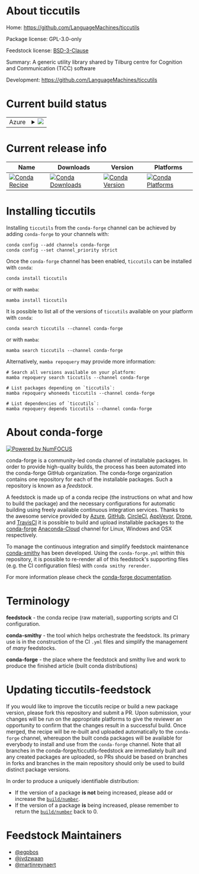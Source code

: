 About ticcutils
===============

Home: https://github.com/LanguageMachines/ticcutils

Package license: GPL-3.0-only

Feedstock license: [BSD-3-Clause](https://github.com/conda-forge/ticcutils-feedstock/blob/main/LICENSE.txt)

Summary: A generic utility library shared by Tilburg centre for Cognition and Communication (TiCC) software

Development: https://github.com/LanguageMachines/ticcutils

Current build status
====================


<table>
    
  <tr>
    <td>Azure</td>
    <td>
      <details>
        <summary>
          <a href="https://dev.azure.com/conda-forge/feedstock-builds/_build/latest?definitionId=2592&branchName=main">
            <img src="https://dev.azure.com/conda-forge/feedstock-builds/_apis/build/status/ticcutils-feedstock?branchName=main">
          </a>
        </summary>
        <table>
          <thead><tr><th>Variant</th><th>Status</th></tr></thead>
          <tbody><tr>
              <td>linux_64</td>
              <td>
                <a href="https://dev.azure.com/conda-forge/feedstock-builds/_build/latest?definitionId=2592&branchName=main">
                  <img src="https://dev.azure.com/conda-forge/feedstock-builds/_apis/build/status/ticcutils-feedstock?branchName=main&jobName=linux&configuration=linux%20linux_64_" alt="variant">
                </a>
              </td>
            </tr><tr>
              <td>osx_64</td>
              <td>
                <a href="https://dev.azure.com/conda-forge/feedstock-builds/_build/latest?definitionId=2592&branchName=main">
                  <img src="https://dev.azure.com/conda-forge/feedstock-builds/_apis/build/status/ticcutils-feedstock?branchName=main&jobName=osx&configuration=osx%20osx_64_" alt="variant">
                </a>
              </td>
            </tr>
          </tbody>
        </table>
      </details>
    </td>
  </tr>
</table>

Current release info
====================

| Name | Downloads | Version | Platforms |
| --- | --- | --- | --- |
| [![Conda Recipe](https://img.shields.io/badge/recipe-ticcutils-green.svg)](https://anaconda.org/conda-forge/ticcutils) | [![Conda Downloads](https://img.shields.io/conda/dn/conda-forge/ticcutils.svg)](https://anaconda.org/conda-forge/ticcutils) | [![Conda Version](https://img.shields.io/conda/vn/conda-forge/ticcutils.svg)](https://anaconda.org/conda-forge/ticcutils) | [![Conda Platforms](https://img.shields.io/conda/pn/conda-forge/ticcutils.svg)](https://anaconda.org/conda-forge/ticcutils) |

Installing ticcutils
====================

Installing `ticcutils` from the `conda-forge` channel can be achieved by adding `conda-forge` to your channels with:

```
conda config --add channels conda-forge
conda config --set channel_priority strict
```

Once the `conda-forge` channel has been enabled, `ticcutils` can be installed with `conda`:

```
conda install ticcutils
```

or with `mamba`:

```
mamba install ticcutils
```

It is possible to list all of the versions of `ticcutils` available on your platform with `conda`:

```
conda search ticcutils --channel conda-forge
```

or with `mamba`:

```
mamba search ticcutils --channel conda-forge
```

Alternatively, `mamba repoquery` may provide more information:

```
# Search all versions available on your platform:
mamba repoquery search ticcutils --channel conda-forge

# List packages depending on `ticcutils`:
mamba repoquery whoneeds ticcutils --channel conda-forge

# List dependencies of `ticcutils`:
mamba repoquery depends ticcutils --channel conda-forge
```


About conda-forge
=================

[![Powered by
NumFOCUS](https://img.shields.io/badge/powered%20by-NumFOCUS-orange.svg?style=flat&colorA=E1523D&colorB=007D8A)](https://numfocus.org)

conda-forge is a community-led conda channel of installable packages.
In order to provide high-quality builds, the process has been automated into the
conda-forge GitHub organization. The conda-forge organization contains one repository
for each of the installable packages. Such a repository is known as a *feedstock*.

A feedstock is made up of a conda recipe (the instructions on what and how to build
the package) and the necessary configurations for automatic building using freely
available continuous integration services. Thanks to the awesome service provided by
[Azure](https://azure.microsoft.com/en-us/services/devops/), [GitHub](https://github.com/),
[CircleCI](https://circleci.com/), [AppVeyor](https://www.appveyor.com/),
[Drone](https://cloud.drone.io/welcome), and [TravisCI](https://travis-ci.com/)
it is possible to build and upload installable packages to the
[conda-forge](https://anaconda.org/conda-forge) [Anaconda-Cloud](https://anaconda.org/)
channel for Linux, Windows and OSX respectively.

To manage the continuous integration and simplify feedstock maintenance
[conda-smithy](https://github.com/conda-forge/conda-smithy) has been developed.
Using the ``conda-forge.yml`` within this repository, it is possible to re-render all of
this feedstock's supporting files (e.g. the CI configuration files) with ``conda smithy rerender``.

For more information please check the [conda-forge documentation](https://conda-forge.org/docs/).

Terminology
===========

**feedstock** - the conda recipe (raw material), supporting scripts and CI configuration.

**conda-smithy** - the tool which helps orchestrate the feedstock.
                   Its primary use is in the construction of the CI ``.yml`` files
                   and simplify the management of *many* feedstocks.

**conda-forge** - the place where the feedstock and smithy live and work to
                  produce the finished article (built conda distributions)


Updating ticcutils-feedstock
============================

If you would like to improve the ticcutils recipe or build a new
package version, please fork this repository and submit a PR. Upon submission,
your changes will be run on the appropriate platforms to give the reviewer an
opportunity to confirm that the changes result in a successful build. Once
merged, the recipe will be re-built and uploaded automatically to the
`conda-forge` channel, whereupon the built conda packages will be available for
everybody to install and use from the `conda-forge` channel.
Note that all branches in the conda-forge/ticcutils-feedstock are
immediately built and any created packages are uploaded, so PRs should be based
on branches in forks and branches in the main repository should only be used to
build distinct package versions.

In order to produce a uniquely identifiable distribution:
 * If the version of a package **is not** being increased, please add or increase
   the [``build/number``](https://docs.conda.io/projects/conda-build/en/latest/resources/define-metadata.html#build-number-and-string).
 * If the version of a package **is** being increased, please remember to return
   the [``build/number``](https://docs.conda.io/projects/conda-build/en/latest/resources/define-metadata.html#build-number-and-string)
   back to 0.

Feedstock Maintainers
=====================

* [@egpbos](https://github.com/egpbos/)
* [@jvdzwaan](https://github.com/jvdzwaan/)
* [@martinreynaert](https://github.com/martinreynaert/)


